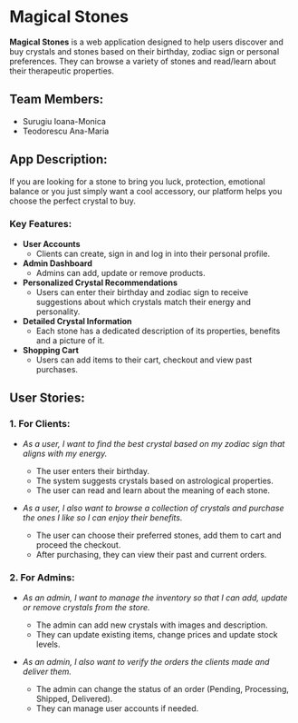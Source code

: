 # Magical Stones

**Magical Stones** is a web application designed to help users discover and buy crystals and stones based on their birthday, zodiac sign or personal preferences. They can browse a variety of stones and read/learn about their therapeutic properties.

## Team Members:    
 - Surugiu Ioana-Monica
 - Teodorescu Ana-Maria

## App Description:
If you are looking for a stone to bring you luck, protection, emotional balance or you just simply want a cool accessory, our platform helps you choose the perfect crystal to buy. 
### Key Features:
- **User Accounts**
  - Clients can create, sign in and log in into their personal profile.
- **Admin Dashboard**
  - Admins can add, update or remove products.
- **Personalized Crystal Recommendations**
  - Users can enter their birthday and zodiac sign to receive suggestions about which crystals match their energy and personality.
- **Detailed Crystal Information**
  - Each stone has a dedicated description of its properties, benefits and a picture of it.
- **Shopping Cart**
  - Users can add items to their cart, checkout and view past purchases.


## User Stories:

### 1. For Clients:
- _As a user, I want to find the best crystal based on my zodiac sign that aligns with my energy._
   - The user enters their birthday.
   - The system suggests crystals based on astrological properties.
   - The user can read and learn about the meaning of each stone.

- _As a user, I also want to browse a collection of crystals and purchase the ones I like so I can enjoy their benefits._
  - The user can choose their preferred stones, add them to cart and proceed the checkout.
  - After purchasing, they can view their past and current orders.

### 2. For Admins:
- _As an admin, I want to manage the inventory so that I can add, update or remove crystals from the store._
  
  - The admin can add new crystals with images and description.
  - They can update existing items, change prices and update stock levels.

- _As an admin, I also want to verify the orders the clients made and deliver them._
  
  - The admin can change the status of an order (Pending, Processing, Shipped, Delivered).
  - They can manage user accounts if needed.
